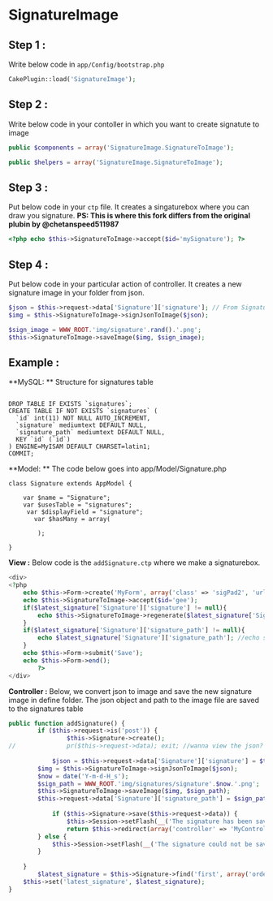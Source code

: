 # SignatureImage


## Step 1 :

Write below code in `app/Config/bootstrap.php`

```php
CakePlugin::load('SignatureImage');
```


## Step 2 :

Write below code in your contoller in which you want to create signatute to image

```php
public $components = array('SignatureImage.SignatureToImage');

public $helpers = array('SignatureImage.SignatureToImage');
```


## Step 3 :

Put below code in your `ctp` file. It creates a singaturebox where you can draw you signature.
**PS: This is where this fork differs from the original plubin by @chetanspeed511987**

```php
<?php echo $this->SignatureToImage->accept($id='mySignature'); ?>
```


## Step 4 :

Put below code in your particular action of controller. It creates a new signature image in your folder from json. 

```php
$json = $this->request->data['Signature']['signature']; // From Signature Pad
$img = $this->SignatureToImage->signJsonToImage($json);

$sign_image = WWW_ROOT.'img/signature'.rand().'.png';
$this->SignatureToImage->saveImage($img, $sign_image);
```

## Example :
**MySQL: ** Structure for signatures table

```

DROP TABLE IF EXISTS `signatures`;
CREATE TABLE IF NOT EXISTS `signatures` (
  `id` int(11) NOT NULL AUTO_INCREMENT,
  `signature` mediumtext DEFAULT NULL,
  `signature_path` mediumtext DEFAULT NULL,
  KEY `id` (`id`)
) ENGINE=MyISAM DEFAULT CHARSET=latin1;
COMMIT;
```


**Model: ** The code below goes into app/Model/Signature.php
```
class Signature extends AppModel {

    var $name = "Signature";
    var $usesTable = "signatures";
     var $displayField = "signature";
       var $hasMany = array(
        
        );
    
}
```

**View :** Below code is the `addSignature.ctp` where we make a signaturebox.

```php
<div>
<?php 
	echo $this->Form->create('MyForm', array('class' => 'sigPad2', 'url' => array('controller' => 'MyController', 'action' => 'addSignature')));
	echo $this->SignatureToImage->accept($id='gee'); 
	if($latest_signature['Signature']['signature'] != null){
		echo $this->SignatureToImage->regenerate($latest_signature['Signature']['signature']); //this will regenerate the signature from json
	}
	if($latest_signature['Signature']['signature_path'] != null){
		echo $latest_signature['Signature']['signature_path']; //echo signature path
	}
	echo $this->Form->submit('Save'); 
	echo $this->Form->end(); 
        ?>
</div>
```

**Controller :** Below, we convert json to image and save the new signature image in define folder. The json object and path to the image file are saved to the signatures table

```php
public function addSignature() { 
        if ($this->request->is('post')) { 
            	$this->Signature->create(); 
//            	pr($this->request->data); exit; //wanna view the json? uncomment this line
            	
	    	$json = $this->request->data['Signature']['signature'] = $this->request->data['MyForm']['gee']; // From Signature Pad
		$img = $this->SignatureToImage->signJsonToImage($json);
		$now = date('Y-m-d-H_s');
		$sign_path = WWW_ROOT.'img/signatures/signature'.$now.'.png';
		$this->SignatureToImage->saveImage($img, $sign_path);
		$this->request->data['Signature']['signature_path'] = $sign_path;
		
            if ($this->Signature->save($this->request->data)) {
                $this->Session->setFlash(__('The signature has been saved'));
                return $this->redirect(array('controller' => 'MyController', 'action' => 'addSignature'));
		} else {
			$this->Session->setFlash(__('The signature could not be saved. Please, try again.'));
		}
	
	}
        $latest_signature = $this->Signature->find('first', array('order' => array('Signature.id' => 'desc')));
	$this->set('latest_signature', $latest_signature);
}
```

